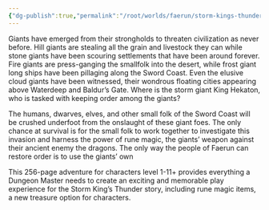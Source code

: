 ```yaml
---
{"dg-publish":true,"permalink":"/root/worlds/faerun/storm-kings-thunder/storm-king-s-thunder/","title":"Storm King's Thunder"}
---
```



Giants have emerged from their strongholds to threaten civilization as never before. Hill giants are stealing all the grain and livestock they can while stone giants have been scouring settlements that have been around forever. Fire giants are press-ganging the smallfolk into the desert, while frost giant long ships have been pillaging along the Sword Coast. Even the elusive cloud giants have been witnessed, their wondrous floating cities appearing above Waterdeep and Baldur’s Gate. Where is the storm giant King Hekaton, who is tasked with keeping order among the giants?

The humans, dwarves, elves, and other small folk of the Sword Coast will be crushed underfoot from the onslaught of these giant foes. The only chance at survival is for the small folk to work together to investigate this invasion and harness the power of rune magic, the giants’ weapon against their ancient enemy the dragons. The only way the people of Faerun can restore order is to use the giants’ own

This 256-page adventure for characters level 1-11+ provides everything a Dungeon Master needs to create an exciting and memorable play experience for the Storm King’s Thunder story, including rune magic items, a new treasure option for characters. 
